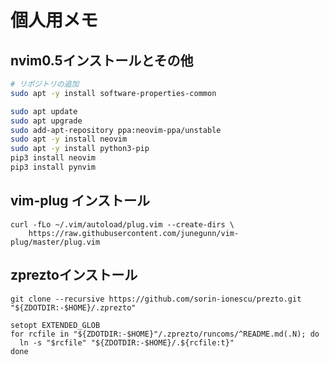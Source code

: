 # 個人用メモ

## nvim0.5インストールとその他

```bash
# リポジトリの追加
sudo apt -y install software-properties-common

sudo apt update
sudo apt upgrade
sudo add-apt-repository ppa:neovim-ppa/unstable
sudo apt -y install neovim
sudo apt -y install python3-pip
pip3 install neovim
pip3 install pynvim
```

## vim-plug インストール
````
curl -fLo ~/.vim/autoload/plug.vim --create-dirs \
    https://raw.githubusercontent.com/junegunn/vim-plug/master/plug.vim
````

## zpreztoインストール
```
git clone --recursive https://github.com/sorin-ionescu/prezto.git "${ZDOTDIR:-$HOME}/.zprezto"
```

```
setopt EXTENDED_GLOB
for rcfile in "${ZDOTDIR:-$HOME}"/.zprezto/runcoms/^README.md(.N); do
  ln -s "$rcfile" "${ZDOTDIR:-$HOME}/.${rcfile:t}"
done
```
